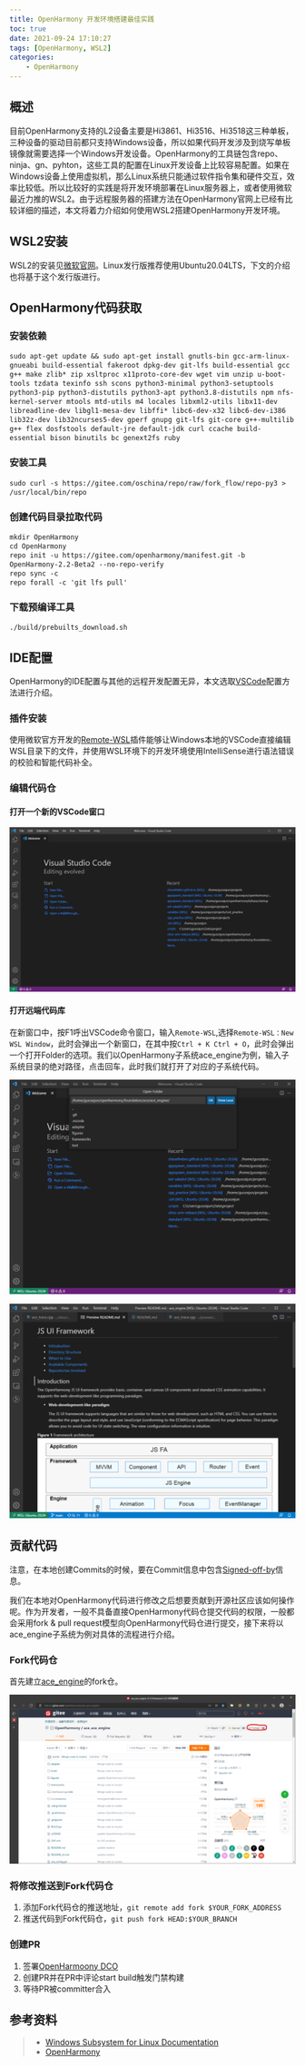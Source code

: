 ```yaml
---
title: OpenHarmony 开发环境搭建最佳实践
toc: true
date: 2021-09-24 17:10:27
tags: [OpenHarmony, WSL2]
categories:
    - OpenHarmony
---
```


## 概述

目前OpenHarmony支持的L2设备主要是Hi3861、Hi3516、Hi3518这三种单板，三种设备的驱动目前都只支持Windows设备，所以如果代码开发涉及到烧写单板镜像就需要选择一个Windows开发设备。OpenHarmony的工具链包含repo、ninja、gn、pyhton，这些工具的配置在Linux开发设备上比较容易配置。如果在Windows设备上使用虚拟机，那么Linux系统只能通过软件指令集和硬件交互，效率比较低。所以比较好的实践是将开发环境部署在Linux服务器上，或者使用微软最近力推的WSL2。由于远程服务器的搭建方法在OpenHarmony官网上已经有比较详细的描述，本文将着力介绍如何使用WSL2搭建OpenHarmony开发环境。

## WSL2安装

WSL2的安装见[微软官网](https://docs.microsoft.com/zh-cn/windows/wsl/install)。Linux发行版推荐使用Ubuntu20.04LTS，下文的介绍也将基于这个发行版进行。

## OpenHarmony代码获取

### 安装依赖

```shell
sudo apt-get update && sudo apt-get install gnutls-bin gcc-arm-linux-gnueabi build-essential fakeroot dpkg-dev git-lfs build-essential gcc g++ make zlib* zip xsltproc x11proto-core-dev wget vim unzip u-boot-tools tzdata texinfo ssh scons python3-minimal python3-setuptools python3-pip python3-distutils python3-apt python3.8-distutils npm nfs-kernel-server mtools mtd-utils m4 locales libxml2-utils libx11-dev libreadline-dev libgl1-mesa-dev libffi* libc6-dev-x32 libc6-dev-i386 lib32z-dev lib32ncurses5-dev gperf gnupg git-lfs git-core g++-multilib g++ flex dosfstools default-jre default-jdk curl ccache build-essential bison binutils bc genext2fs ruby
```

### 安装工具

```shell
sudo curl -s https://gitee.com/oschina/repo/raw/fork_flow/repo-py3 > /usr/local/bin/repo
```

### 创建代码目录拉取代码

```shell
mkdir OpenHarmony
cd OpenHarmony
repo init -u https://gitee.com/openharmony/manifest.git -b OpenHarmony-2.2-Beta2 --no-repo-verify
repo sync -c
repo forall -c 'git lfs pull'
```

### 下载预编译工具

```shell
./build/prebuilts_download.sh
```

## IDE配置

OpenHarmony的IDE配置与其他的远程开发配置无异，本文选取[VSCode](https://code.visualstudio.com/)配置方法进行介绍。

### 插件安装

使用微软官方开发的[Remote-WSL](https://marketplace.visualstudio.com/items?itemName=ms-vscode-remote.remote-wsl)插件能够让Windows本地的VSCode直接编辑WSL目录下的文件，并使用WSL环境下的开发环境使用IntelliSense进行语法错误的校验和智能代码补全。

### 编辑代码仓

#### 打开一个新的VSCode窗口

![vscode-new-window](./OpenHarmony-开发环境搭建最佳实践/vscode-new-window.png)

#### 打开远端代码库

在新窗口中，按F1呼出VSCode命令窗口，输入`Remote-WSL`,选择`Remote-WSL：New WSL Window`，此时会弹出一个新窗口，在其中按`Ctrl + K Ctrl + O`，此时会弹出一个打开Folder的选项。我们以OpenHarmony子系统ace_engine为例，输入子系统目录的绝对路径，点击回车，此时我们就打开了对应的子系统代码。

![vscode-ace-engine](./OpenHarmony-开发环境搭建最佳实践/vscode-ace-engine.png)

![vscode-ace-readme](./OpenHarmony-开发环境搭建最佳实践/vscode-ace-readme.png)


## 贡献代码

注意，在本地创建Commits的时候，要在Commit信息中包含[Signed-off-by](https://gitee.com/openharmony/docs/blob/master/zh-cn/contribute/FAQ.md)信息。

我们在本地对OpenHarmony代码进行修改之后想要贡献到开源社区应该如何操作呢。作为开发者，一般不具备直接OpenHarmony代码仓提交代码的权限，一般都会采用fork & pull request模型向OpenHarmony代码仓进行提交，接下来将以ace_engine子系统为例对具体的流程进行介绍。

### Fork代码仓

首先建立[ace_engine](https://gitee.com/openharmony/ace_ace_engine)的fork仓。

![fork-ace-engine](./OpenHarmony-开发环境搭建最佳实践/fork-ace-engine.png)

### 将修改推送到Fork代码仓

1. 添加Fork代码仓的推送地址，`git remote add fork $YOUR_FORK_ADDRESS`
2. 推送代码到Fork代码仓，`git push fork HEAD:$YOUR_BRANCH`

### 创建PR

1. 签署[OpenHarmoony DCO](https://dco.openharmony.io/sign/Z2l0ZWUlMkZvcGVuX2hhcm1vbnk=)
2. 创建PR并在PR中评论start build触发门禁构建
3. 等待PR被committer合入

## 参考资料
> - [Windows Subsystem for Linux Documentation](https://docs.microsoft.com/en-us/windows/wsl/)
> - [OpenHarmony](https://www.openharmony.cn/)
